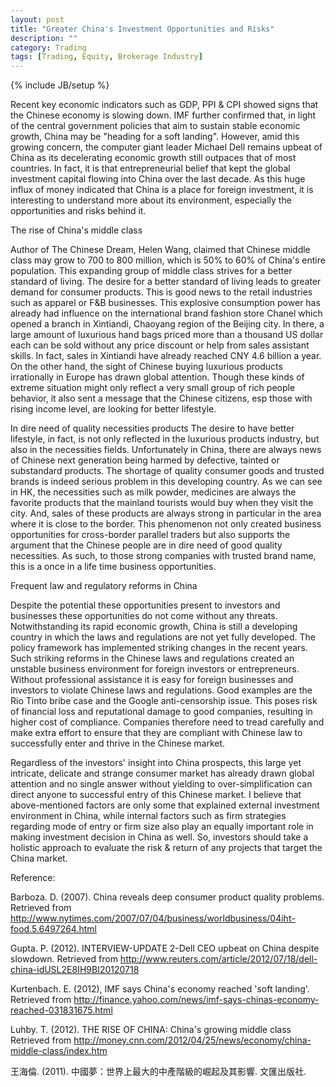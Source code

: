 ```yaml
---
layout: post
title: "Greater China's Investment Opportunities and Risks"
description: ""
category: Trading
tags: [Trading, Equity, Brokerage Industry]
---
```

{% include JB/setup %}

Recent key economic indicators such as GDP, PPI & CPI showed signs that the Chinese economy is slowing down. IMF further confirmed that, in light of the central government policies that aim to sustain stable economic growth, China may be "heading for a soft landing". However, amid this growing concern, the computer giant leader Michael Dell remains upbeat of China as its decelerating economic growth still outpaces that of most countries. In fact, it is that entrepreneurial belief that kept the global investment capital flowing into China over the last decade. As this huge influx of money indicated that China is a place for foreign investment, it is interesting to understand more about its environment, especially the opportunities and risks behind it.

The rise of China's middle class

Author of The Chinese Dream, Helen Wang, claimed that Chinese middle class may grow to 700 to 800 million, which is 50% to 60% of China's entire population. This expanding group of middle class strives for a better standard of living. The desire for a better standard of living leads to greater demand for consumer products. This is good news to the retail industries such as apparel or F&B businesses. This explosive consumption power has already had influence on the international brand fashion store Chanel which opened a branch in Xintiandi, Chaoyang region of the Beijing city. In there, a large amount of luxurious hand bags priced more than a thousand US dollar each can be sold without any price discount or help from sales assistant skills. In fact, sales in Xintiandi have already reached CNY 4.6 billion a year. On the other hand, the sight of Chinese buying luxurious products irrationally in Europe has drawn global attention. Though these kinds of extreme situation might only reflect a very small group of rich people behavior, it also sent a message that the Chinese citizens, esp those with rising income level, are looking for better lifestyle.

In dire need of quality necessities products
The desire to have better lifestyle, in fact, is not only reflected in the luxurious products industry, but also in the necessities fields. Unfortunately in China, there are always news of Chinese next generation being harmed by defective, tainted or substandard products. The shortage of quality consumer goods and trusted brands is indeed serious problem in this developing country. As we can see in HK, the necessities such as milk powder, medicines are always the favorite products that the mainland tourists would buy when they visit the city. And, sales of these products are always strong in particular in the area where it is close to the border. This phenomenon not only created business opportunities for cross-border parallel traders but also supports the argument that the Chinese people are in dire need of good quality necessities. As such, to those strong companies with trusted brand name, this is a once in a life time business opportunities. 

Frequent law and regulatory reforms in China

Despite the potential these opportunities present to investors and businesses these opportunities do not come without any threats. Notwithstanding its rapid economic growth, China is still a developing country in which the laws and regulations are not yet fully developed. The policy framework has implemented striking changes in the recent years. Such striking reforms in the Chinese laws and regulations created an unstable business environment for foreign investors or entrepreneurs. Without professional assistance it is easy for foreign businesses and investors to violate Chinese laws and regulations. Good examples are the Rio Tinto bribe case and the Google anti-censorship issue. This poses risk of financial loss and reputational damage to good companies, resulting in higher cost of compliance. Companies therefore need to tread carefully and make extra effort to ensure that they are compliant with Chinese law to successfully enter and thrive in the Chinese market.

Regardless of the investors' insight into China prospects, this large yet intricate, delicate and strange consumer market has already drawn global attention and no single answer without yielding to over-simplification can direct anyone to successful entry of this Chinese market. I believe that above-mentioned factors are only some that explained external investment environment in China, while internal factors such as firm strategies regarding mode of entry or firm size also play an equally important role in making investment decision in China as well. So, investors should take a holistic approach to evaluate the risk & return of any projects that target the China market.

Reference:

Barboza. D. (2007). China reveals deep consumer product quality problems. Retrieved from http://www.nytimes.com/2007/07/04/business/worldbusiness/04iht-food.5.6497264.html

Gupta. P. (2012). INTERVIEW-UPDATE 2-Dell CEO upbeat on China despite
slowdown. Retrieved from http://www.reuters.com/article/2012/07/18/dell-china-idUSL2E8IH9BI20120718

Kurtenbach. E. (2012), IMF says China's economy reached 'soft landing'. Retrieved from http://finance.yahoo.com/news/imf-says-chinas-economy-reached-031831675.html

Luhby. T. (2012). THE RISE OF CHINA: China's growing middle class Retrieved from http://money.cnn.com/2012/04/25/news/economy/china-middle-class/index.htm

王海倫. (2011). 中國夢：世界上最大的中產階級的崛起及其影響. 文匯出版社.
